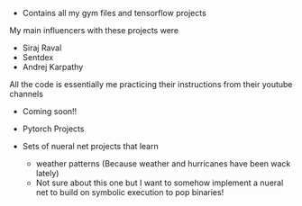 - Contains all my gym files and tensorflow projects

My main influencers with these projects were 

- Siraj Raval
- Sentdex
- Andrej Karpathy

All the code is essentially me practicing their instructions from their youtube channels

- Coming soon!!
- Pytorch Projects

- Sets of nueral net projects that learn 
    - weather patterns (Because weather and hurricanes have been wack lately)
    - Not sure about this one but I want to somehow implement a nueral net to build on
    symbolic execution to pop binaries!
